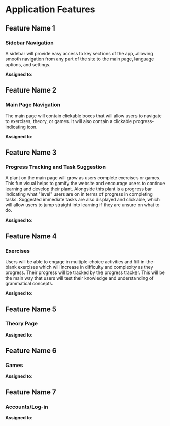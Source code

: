 # Application Features

## Feature Name 1
### Sidebar Navigation
A sidebar will provide easy access to key sections of the app, allowing smooth navigation from any part of the site to the main page, language options, and settings. 

**Assigned to**: 
  
## Feature Name 2
### Main Page Navigation
The main page will contain clickable boxes that will allow users to navigate to exercises, theory, or games. It will also contain a clickable progress-indicating icon. 

**Assigned to**: 

## Feature Name 3
### Progress Tracking and Task Suggestion
A plant on the main page will grow as users complete exercises or games. This fun visual helps to gamify the website and encourage users to continue learning and develop their plant. Alongside this plant is a progress bar indicating what "level" users are on in terms of progress in completing tasks. Suggested immediate tasks are also displayed and clickable, which will allow users to jump straight into learning if they are unsure on what to do.


**Assigned to**: 

## Feature Name 4
### Exercises 
Users will be able to engage in multiple-choice activities and fill-in-the-blank exercises which will increase in difficulty and complexity as they progress. Their progress will be tracked by the progress tracker. This will be the main way that users will test their knowledge and understanding of grammatical concepts. 


**Assigned to**: 

## Feature Name 5
### Theory Page


**Assigned to**: 

## Feature Name 6
### Games


**Assigned to**: 

## Feature Name 7
### Accounts/Log-in



**Assigned to**: 
